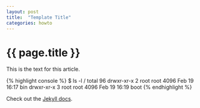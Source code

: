 ```yaml
---
layout: post
title:  "Template Title"
categories: howto
---
```


# {{ page.title }}

This is the text for this article.

{% highlight console %}
$ ls -l /
total 96
drwxr-xr-x   2 root root  4096 Feb 19 16:17 bin
drwxr-xr-x   3 root root  4096 Feb 19 16:19 boot
{% endhighlight %}

Check out the [Jekyll docs][jekyll].

[jekyll]:    http://jekyllrb.com
